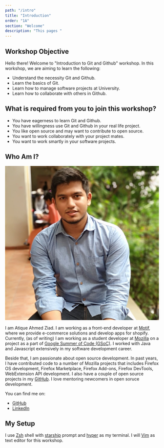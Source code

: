 ```yaml
---
path: "/intro"
title: "Introduction"
order: "1A"
section: "Welcome"
description: "This pages "
---
```


## Workshop Objective

Hello there! Welcome to "Introduction to Git and Github" workshop. In this workshop, we are aiming to learn the following:

- Understand the necessity Git and Github.
- Learn the basics of Git.
- Learn how to manage software projects at University.
- Learn how to collaborate with others in Github.

## What is required from you to join this workshop?

- You have eagerness to learn Git and Github.
- You have willingness use Git and Github in your real life project.
- You like open source and may want to contribute to open source.
- You want to work collaborately with your project mates.
- You want to work smartly in your software projects.

## Who Am I?

![Atique Ahmed Ziad](images/atique.jpg)

I am Atique Ahmed Ziad. I am working as a front-end developer at [Motif][motif], where we provide e-commerce solutions and develop apps for shopify. Currently, (as of writing) I am working as a student developer at [Mozilla][mozilla] on a project as a part of [Google Summer of Code (GSoC)][gsoc]. I worked with Java and Javascript extensively in my software development career.

Beside that, I am passionate about open source development. In past years, I have contributed code to a number of Mozilla projects that includes Firefox OS development, Firefox Marketplace, Firefox Add-ons, Firefox DevTools, WebExtension API development. I also have a couple of open source projects in my [GitHub][github]. I love mentoring newcomers in open soruce development.

You can find me on:

- [GitHub][github]
- [LinkedIn][linkedin]

## My Setup

I use [Zsh][zsh] shell with [starship][starship] prompt and [hyper][hyper] as my terminal. I will [Vim][vim] as text editor for this workshop.

[github]: https://github.com/atiqueahmedziad
[linkedin]: https://www.linkedin.com/in/atiqueahmedziad/
[starship]: https://starship.rs/
[git]: https://git-scm.com/downloads
[motif]: https://wemotif.com/
[hyper]: https://hyper.is/
[vim]: https://www.vim.org/
[gsoc]: https://summerofcode.withgoogle.com/
[mozilla]: https://www.mozilla.org/en-US/
[zsh]: http://zsh.org/
